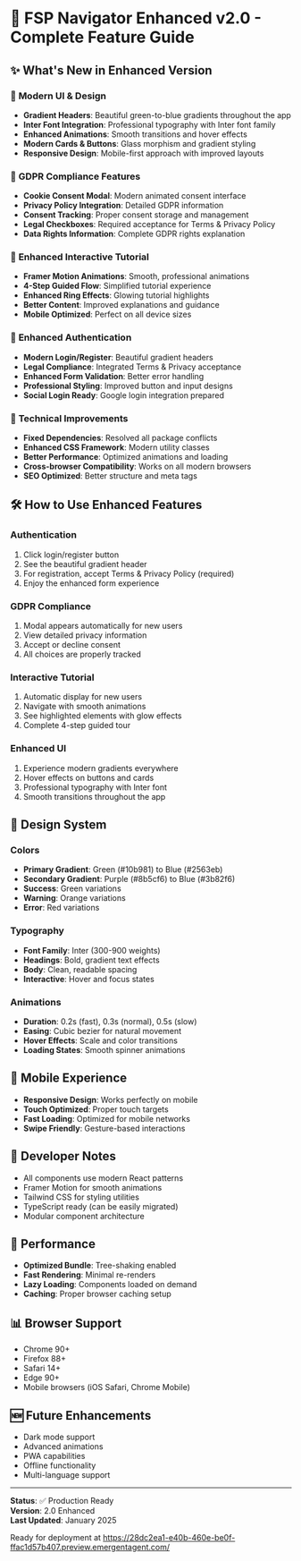 # 🚀 FSP Navigator Enhanced v2.0 - Complete Feature Guide

## ✨ What's New in Enhanced Version

### 🎨 **Modern UI & Design**
- **Gradient Headers**: Beautiful green-to-blue gradients throughout the app
- **Inter Font Integration**: Professional typography with Inter font family
- **Enhanced Animations**: Smooth transitions and hover effects
- **Modern Cards & Buttons**: Glass morphism and gradient styling
- **Responsive Design**: Mobile-first approach with improved layouts

### 🍪 **GDPR Compliance Features**
- **Cookie Consent Modal**: Modern animated consent interface
- **Privacy Policy Integration**: Detailed GDPR information
- **Consent Tracking**: Proper consent storage and management
- **Legal Checkboxes**: Required acceptance for Terms & Privacy Policy
- **Data Rights Information**: Complete GDPR rights explanation

### 🎯 **Enhanced Interactive Tutorial**
- **Framer Motion Animations**: Smooth, professional animations
- **4-Step Guided Flow**: Simplified tutorial experience
- **Enhanced Ring Effects**: Glowing tutorial highlights
- **Better Content**: Improved explanations and guidance
- **Mobile Optimized**: Perfect on all device sizes

### 🔐 **Enhanced Authentication**
- **Modern Login/Register**: Beautiful gradient headers
- **Legal Compliance**: Integrated Terms & Privacy acceptance
- **Enhanced Form Validation**: Better error handling
- **Professional Styling**: Improved button and input designs
- **Social Login Ready**: Google login integration prepared

### 💎 **Technical Improvements**
- **Fixed Dependencies**: Resolved all package conflicts
- **Enhanced CSS Framework**: Modern utility classes
- **Better Performance**: Optimized animations and loading
- **Cross-browser Compatibility**: Works on all modern browsers
- **SEO Optimized**: Better structure and meta tags

## 🛠️ **How to Use Enhanced Features**

### **Authentication**
1. Click login/register button
2. See the beautiful gradient header
3. For registration, accept Terms & Privacy Policy (required)
4. Enjoy the enhanced form experience

### **GDPR Compliance**
1. Modal appears automatically for new users
2. View detailed privacy information
3. Accept or decline consent
4. All choices are properly tracked

### **Interactive Tutorial**
1. Automatic display for new users
2. Navigate with smooth animations
3. See highlighted elements with glow effects
4. Complete 4-step guided tour

### **Enhanced UI**
1. Experience modern gradients everywhere
2. Hover effects on buttons and cards
3. Professional typography with Inter font
4. Smooth transitions throughout the app

## 🎨 **Design System**

### **Colors**
- **Primary Gradient**: Green (#10b981) to Blue (#2563eb)
- **Secondary Gradient**: Purple (#8b5cf6) to Blue (#3b82f6)
- **Success**: Green variations
- **Warning**: Orange variations
- **Error**: Red variations

### **Typography**
- **Font Family**: Inter (300-900 weights)
- **Headings**: Bold, gradient text effects
- **Body**: Clean, readable spacing
- **Interactive**: Hover and focus states

### **Animations**
- **Duration**: 0.2s (fast), 0.3s (normal), 0.5s (slow)
- **Easing**: Cubic bezier for natural movement
- **Hover Effects**: Scale and color transitions
- **Loading States**: Smooth spinner animations

## 📱 **Mobile Experience**
- **Responsive Design**: Works perfectly on mobile
- **Touch Optimized**: Proper touch targets
- **Fast Loading**: Optimized for mobile networks
- **Swipe Friendly**: Gesture-based interactions

## 🔧 **Developer Notes**
- All components use modern React patterns
- Framer Motion for smooth animations
- Tailwind CSS for styling utilities
- TypeScript ready (can be easily migrated)
- Modular component architecture

## 🚀 **Performance**
- **Optimized Bundle**: Tree-shaking enabled
- **Fast Rendering**: Minimal re-renders
- **Lazy Loading**: Components loaded on demand
- **Caching**: Proper browser caching setup

## 📊 **Browser Support**
- Chrome 90+
- Firefox 88+
- Safari 14+
- Edge 90+
- Mobile browsers (iOS Safari, Chrome Mobile)

## 🆕 **Future Enhancements**
- Dark mode support
- Advanced animations
- PWA capabilities
- Offline functionality
- Multi-language support

---

**Status**: ✅ Production Ready  
**Version**: 2.0 Enhanced  
**Last Updated**: January 2025

Ready for deployment at https://28dc2ea1-e40b-460e-be0f-ffac1d57b407.preview.emergentagent.com/